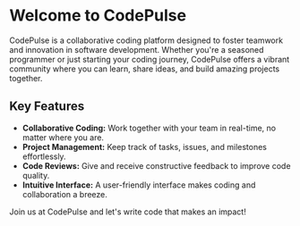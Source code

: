 # Welcome to CodePulse

CodePulse is a collaborative coding platform designed to foster teamwork and innovation in software development. Whether you're a seasoned programmer or just starting your coding journey, CodePulse offers a vibrant community where you can learn, share ideas, and build amazing projects together.

## Key Features

- **Collaborative Coding:** Work together with your team in real-time, no matter where you are.
- **Project Management:** Keep track of tasks, issues, and milestones effortlessly.
- **Code Reviews:** Give and receive constructive feedback to improve code quality.
- **Intuitive Interface:** A user-friendly interface makes coding and collaboration a breeze.

Join us at CodePulse and let's write code that makes an impact!
